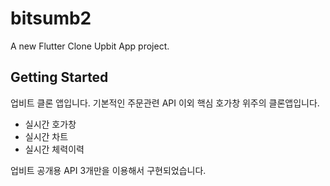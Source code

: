 # bitsumb2

A new Flutter Clone Upbit App project.

## Getting Started

업비트 클론 앱입니다. 기본적인 주문관련 API 이외 핵심 호가창 위주의 클론앱입니다.
 - 실시간 호가창
 - 실시간 차트
 - 실시간 체력이력
 
 업비트 공개용 API 3개만을 이용해서 구현되었습니다.
 
 
